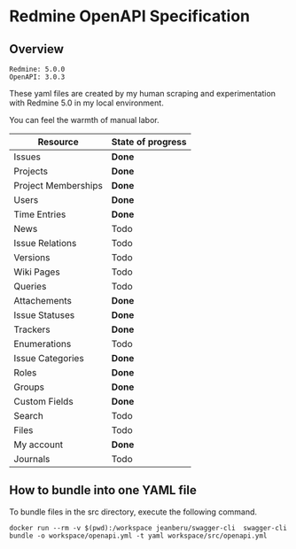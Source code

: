 # Redmine OpenAPI Specification

## Overview

```
Redmine: 5.0.0
OpenAPI: 3.0.3
```

These yaml files are created by my human scraping and experimentation with Redmine 5.0 in my local environment.

You can feel the warmth of manual labor.

| Resource            | State of progress |
| ------------------- | ----------------- |
| Issues              | **Done**          |
| Projects            | **Done**          |
| Project Memberships | **Done**          |
| Users               | **Done**          |
| Time Entries        | **Done**          |
| News                | Todo              |
| Issue Relations     | Todo              |
| Versions            | Todo              |
| Wiki Pages          | Todo              |
| Queries             | Todo              |
| Attachements        | **Done**          |
| Issue Statuses      | **Done**          |
| Trackers            | **Done**          |
| Enumerations        | Todo              |
| Issue Categories    | **Done**          |
| Roles               | **Done**          |
| Groups              | **Done**          |
| Custom Fields       | **Done**          |
| Search              | Todo              |
| Files               | Todo              |
| My account          | **Done**          |
| Journals            | Todo              |

## How to bundle into one YAML file

To bundle files in the src directory, execute the following command.

```
docker run --rm -v $(pwd):/workspace jeanberu/swagger-cli  swagger-cli bundle -o workspace/openapi.yml -t yaml workspace/src/openapi.yml
```
